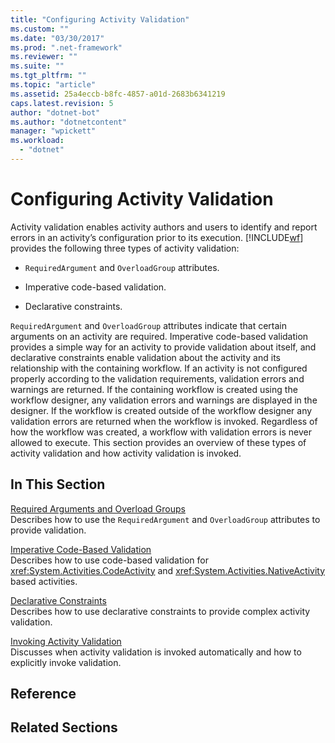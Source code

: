 ```yaml
---
title: "Configuring Activity Validation"
ms.custom: ""
ms.date: "03/30/2017"
ms.prod: ".net-framework"
ms.reviewer: ""
ms.suite: ""
ms.tgt_pltfrm: ""
ms.topic: "article"
ms.assetid: 25a4eccb-b8fc-4857-a01d-2683b6341219
caps.latest.revision: 5
author: "dotnet-bot"
ms.author: "dotnetcontent"
manager: "wpickett"
ms.workload: 
  - "dotnet"
---
```

# Configuring Activity Validation
Activity validation enables activity authors and users to identify and report errors in an activity’s configuration prior to its execution. [!INCLUDE[wf](../../../includes/wf-md.md)] provides the following three types of activity validation:  
  
-   `RequiredArgument` and `OverloadGroup` attributes.  
  
-   Imperative code-based validation.  
  
-   Declarative constraints.  
  
 `RequiredArgument` and `OverloadGroup` attributes indicate that certain arguments on an activity are required. Imperative code-based validation provides a simple way for an activity to provide validation about itself, and declarative constraints enable validation about the activity and its relationship with the containing workflow. If an activity is not configured properly according to the validation requirements, validation errors and warnings are returned. If the containing workflow is created using the workflow designer, any validation errors and warnings are displayed in the designer. If the workflow is created outside of the workflow designer any validation errors are returned when the workflow is invoked. Regardless of how the workflow was created, a workflow with validation errors is never allowed to execute. This section provides an overview of these types of activity validation and how activity validation is invoked.  
  
## In This Section  
 [Required Arguments and Overload Groups](../../../docs/framework/windows-workflow-foundation/required-arguments-and-overload-groups.md)  
 Describes how to use the `RequiredArgument` and `OverloadGroup` attributes to provide validation.  
  
 [Imperative Code-Based Validation](../../../docs/framework/windows-workflow-foundation/imperative-code-based-validation.md)  
 Describes how to use code-based validation for <xref:System.Activities.CodeActivity> and <xref:System.Activities.NativeActivity> based activities.  
  
 [Declarative Constraints](../../../docs/framework/windows-workflow-foundation/declarative-constraints.md)  
 Describes how to use declarative constraints to provide complex activity validation.  
  
 [Invoking Activity Validation](../../../docs/framework/windows-workflow-foundation/invoking-activity-validation.md)  
 Discusses when activity validation is invoked automatically and how to explicitly invoke validation.  
  
## Reference  
  
## Related Sections
